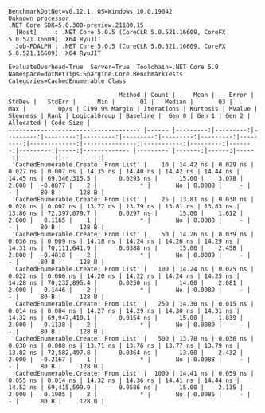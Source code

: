 
    BenchmarkDotNet=v0.12.1, OS=Windows 10.0.19042
    Unknown processor
    .NET Core SDK=5.0.300-preview.21180.15
      [Host]     : .NET Core 5.0.5 (CoreCLR 5.0.521.16609, CoreFX 5.0.521.16609), X64 RyuJIT
      Job-PDALPH : .NET Core 5.0.5 (CoreCLR 5.0.521.16609, CoreFX 5.0.521.16609), X64 RyuJIT

    EvaluateOverhead=True  Server=True  Toolchain=.NET Core 5.0  
    Namespace=dotNetTips.Spargine.Core.BenchmarkTests  Categories=CachedEnumerable Class  

                                   Method | Count |     Mean |    Error |   StdDev |   StdErr |      Min |       Q1 |   Median |       Q3 |      Max |         Op/s | CI99.9% Margin | Iterations | Kurtosis | MValue | Skewness | Rank | LogicalGroup | Baseline |  Gen 0 | Gen 1 | Gen 2 | Allocated | Code Size |
    ------------------------------------- |------ |---------:|---------:|---------:|---------:|---------:|---------:|---------:|---------:|---------:|-------------:|---------------:|-----------:|---------:|-------:|---------:|-----:|------------- |--------- |-------:|------:|------:|----------:|----------:|
     'CachedEnumerable.Create: From List' |    10 | 14.42 ns | 0.029 ns | 0.027 ns | 0.007 ns | 14.35 ns | 14.40 ns | 14.42 ns | 14.44 ns | 14.45 ns | 69,346,315.5 |      0.0293 ns |      15.00 |    3.078 |  2.000 |  -0.8877 |    2 |            * |       No | 0.0088 |     - |     - |      80 B |     128 B |
     'CachedEnumerable.Create: From List' |    25 | 13.81 ns | 0.030 ns | 0.028 ns | 0.007 ns | 13.77 ns | 13.79 ns | 13.81 ns | 13.83 ns | 13.86 ns | 72,397,079.7 |      0.0297 ns |      15.00 |    1.612 |  2.000 |   0.1165 |    1 |            * |       No | 0.0088 |     - |     - |      80 B |     128 B |
     'CachedEnumerable.Create: From List' |    50 | 14.26 ns | 0.039 ns | 0.036 ns | 0.009 ns | 14.18 ns | 14.24 ns | 14.26 ns | 14.29 ns | 14.31 ns | 70,111,641.9 |      0.0388 ns |      15.00 |    2.458 |  2.000 |  -0.4818 |    2 |            * |       No | 0.0089 |     - |     - |      80 B |     128 B |
     'CachedEnumerable.Create: From List' |   100 | 14.24 ns | 0.025 ns | 0.022 ns | 0.006 ns | 14.20 ns | 14.22 ns | 14.24 ns | 14.25 ns | 14.28 ns | 70,232,895.4 |      0.0250 ns |      14.00 |    2.081 |  2.000 |   0.1446 |    2 |            * |       No | 0.0089 |     - |     - |      80 B |     128 B |
     'CachedEnumerable.Create: From List' |   250 | 14.30 ns | 0.015 ns | 0.014 ns | 0.004 ns | 14.27 ns | 14.29 ns | 14.30 ns | 14.31 ns | 14.32 ns | 69,947,410.1 |      0.0154 ns |      15.00 |    1.839 |  2.000 |  -0.1138 |    2 |            * |       No | 0.0089 |     - |     - |      80 B |     128 B |
     'CachedEnumerable.Create: From List' |   500 | 13.78 ns | 0.036 ns | 0.030 ns | 0.008 ns | 13.71 ns | 13.76 ns | 13.77 ns | 13.79 ns | 13.82 ns | 72,582,497.8 |      0.0364 ns |      13.00 |    2.432 |  2.000 |  -0.2167 |    1 |            * |       No | 0.0088 |     - |     - |      80 B |     128 B |
     'CachedEnumerable.Create: From List' |  1000 | 14.41 ns | 0.059 ns | 0.055 ns | 0.014 ns | 14.32 ns | 14.36 ns | 14.41 ns | 14.44 ns | 14.52 ns | 69,415,599.9 |      0.0586 ns |      15.00 |    2.135 |  2.000 |   0.1905 |    2 |            * |       No | 0.0086 |     - |     - |      80 B |     128 B |
